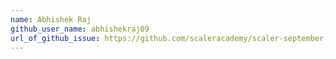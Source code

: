 ```yaml
---
name: Abhishek Raj
github_user_name: abhishekraj09
url_of_github_issue: https://github.com/scaleracademy/scaler-september-open-source-challenge/issues/321
---
```

